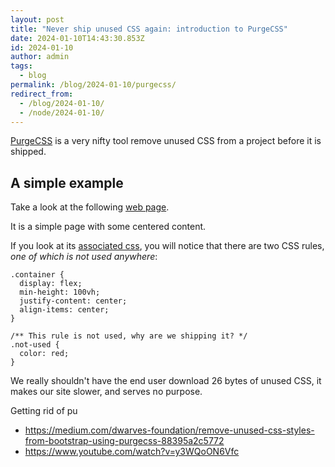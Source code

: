 ```yaml
---
layout: post
title: "Never ship unused CSS again: introduction to PurgeCSS"
date: 2024-01-10T14:43:30.853Z
id: 2024-01-10
author: admin
tags:
  - blog
permalink: /blog/2024-01-10/purgecss/
redirect_from:
  - /blog/2024-01-10/
  - /node/2024-01-10/
---
```


[PurgeCSS](https://purgecss.com/) is a very nifty tool remove unused CSS from a project before it is shipped.

A simple example
-----

Take a look at the following [web page](/static/purgecss/before/).

It is a simple page with some centered content.

If you look at its [associated css](/static/purgecss/before/style.css), you will notice that there are two CSS rules, _one of which is not used anywhere_:

    .container {
      display: flex;
      min-height: 100vh;
      justify-content: center;
      align-items: center;
    }

    /** This rule is not used, why are we shipping it? */
    .not-used {
      color: red;
    }

We really shouldn't have the end user download 26 bytes of unused CSS, it makes our site slower, and serves no purpose.

Getting rid of pu



* https://medium.com/dwarves-foundation/remove-unused-css-styles-from-bootstrap-using-purgecss-88395a2c5772
* https://www.youtube.com/watch?v=y3WQoON6Vfc
